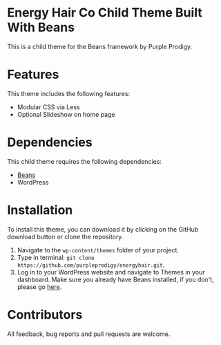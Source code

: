 # Energy Hair Co Child Theme Built With Beans

This is a child theme for the Beans framework by Purple Prodigy.

# Features

This theme includes the following features:

- Modular CSS via Less
- Optional Slideshow on home page

# Dependencies

This child theme requires the following dependencies:

- [Beans](https://getbeans.io)
- WordPress

# Installation

To install this theme, you can download it by clicking on the GitHub download button or clone the repository.

1. Navigate to the `wp-content/themes` folder of your project.
2. Type in terminal: `git clone https://github.com/purpleprodigy/energyhair.git`.
3. Log in to your WordPress website and navigate to Themes in your dashboard. Make sure you already have Beans installed, if you don't, please go [here](`https://github.com/Getbeans/Beans`).

# Contributors

All feedback, bug reports and pull requests are welcome.